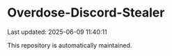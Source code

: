 # Overdose-Discord-Stealer

Last updated: 2025-06-09 11:40:11

This repository is automatically maintained.
